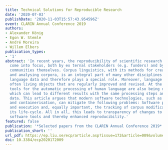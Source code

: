 ```yaml
---
title: Technical Solutions for Reproducible Research
date: '2020-07-03'
publishDate: '2020-11-03T15:57:43.954596Z'
event: CLARIN Annual Conference 2019
authors:
- Alexander König
- Egon W. Stemle
- André Moreira
- Willem Elbers
publication_types:
- '1'
abstract: 'In recent years, the reproducibility of scientific research has increasingly
  come into focus, both by ex ternal stakeholders (e.g. funders) and by the research
  communities themselves. Corpus linguistics, with its methods for creating, processing
  and analysing corpora, is an integral part of many other disciplines that work with
  language data and therefore plays a special role. Moreover, language corpora are
  often living objects that are regularly improved and revised. At the same time,
  tools for the automatic processing of human language are also being developed further,
  which can lead to different results with the same processing steps and the same
  data. This article argues that modern software technologies, such as version control
  and containerisation, can mitigate the following problems: Software packaging, installation
  and execution and, equally important, the tracking of corpus modifications throughout
  its life-cycle. All in all, this leads to transparency of changes to raw data and
  software tools and thereby enhanced reproducibility.'
featured: false
publication: '*Selected papers from the CLARIN Annual Conference 2019*'
publication_short: ''
url_pdf: https://ep.liu.se/ecp/article.asp?issue=172&article=009&volume=0
doi: 10.3384/ecp2020172009
---
```


